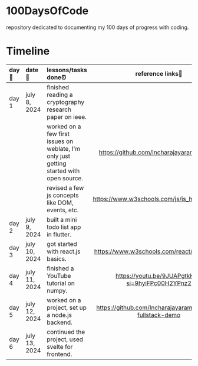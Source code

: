 # 100DaysOfCode
repository dedicated to documenting my 100 days of progress with coding.

# Timeline
| day📌 | date📆 | lessons/tasks done⏰ | reference links🔗 |
|:------|:-------|:---------------------|:-------------------:|
| day 1 | july 8, 2024 | finished reading a cryptography research paper on ieee. |  |
|  |  |  worked on a few first issues on weblate, I'm only just getting started with open source. | https://github.com/Incharajayaram/weblate |
|  |  |  revised a few js concepts like DOM, events, etc. | https://www.w3schools.com/js/js_htmldom.asp |
| day 2 | july 9, 2024 | built a mini todo list app in flutter. |  |
| day 3 | july 10, 2024 | got started with react.js basics.  | https://www.w3schools.com/react/default.asp |
| day 4 | july 11, 2024 | finished a YouTube tutorial on numpy. | https://youtu.be/9JUAPgtkKpI?si=9hyiFPc00H2YPnz2 |
| day 5 | july 12, 2024 | worked on a project, set up a node.js backend. | https://github.com/Incharajayaram/sveltekit-fullstack-demo |
| day 6 | july 13, 2024 | continued the project, used svelte for frontend. |  | 
